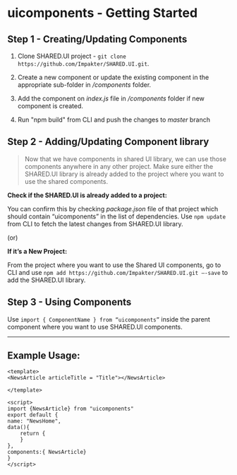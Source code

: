 # uicomponents - Getting Started

## Step 1 - Creating/Updating Components

1. Clone SHARED.UI project - `git clone https://github.com/Impakter/SHARED.UI.git`.

1. Create a new component or update the existing component in the appropriate sub-folder in _/components_ folder.

1. Add the component on _index.js_ file in _/components_ folder if new component is created.

1. Run "npm build" from CLI and push the changes to _master_ branch


## Step 2 - Adding/Updating Component library

> Now that we have components in shared UI library, we can use those components anywhere in any other project. Make sure either the SHARED.UI library is already added to the project where you want to use the shared components.


**Check if the SHARED.UI is already added to  a project:**

You can confirm this by checking _package.json_ file of that project which should contain “uicomponents” in the list of dependencies.
Use `npm update` from CLI to fetch the latest changes from SHARED.UI library.

(or)

**If it’s a New Project:**

From the project where you want to use the Shared UI components, go to CLI and use 
`npm add https://github.com/Impakter/SHARED.UI.git —-save` to add the SHARED.UI library.





## Step 3 - Using Components
Use `import { ComponentName } from “uicomponents”` inside the parent component where you want to use SHARED.UI components.


***

## Example Usage:

```
<template>
<NewsArticle articleTitle = "Title"></NewsArticle>

</template>

<script>
import {NewsArticle} from "uicomponents"
export default {
name: "NewsHome",
data(){
    return {
    }
},
components:{ NewsArticle}
}
</script>

```

